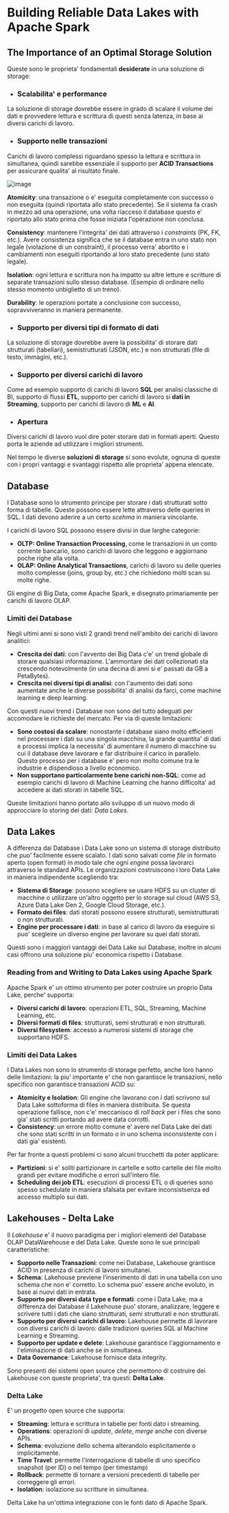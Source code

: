# Building Reliable Data Lakes with Apache Spark

## The Importance of an Optimal Storage Solution
Queste sono le proprieta' fondamentali **desiderate** in una soluzione di storage:

- ### Scalabilita' e performance
La soluzione di storage dovrebbe essere in grado di scalare il volume dei dati e provvedere lettura e scrittura di questi senza latenza, in base ai diversi carichi di lavoro.

- ### Supporto nelle transazioni
Carichi di lavoro complessi riguardano spesso la lettura e scrittura in simultanea, quindi sarebbe essenziale il supporto per **ACID Transactions** per assicurare qualita' al risultato finale.

![image](https://user-images.githubusercontent.com/77077281/196636965-901d4f3f-03d5-4c5f-adc5-64ce3cbeb692.png)

**Atomicity**: una transazione o e' eseguita completamente con successo o non eseguita (quindi riportata allo stato precedente). Se il sistema fa crash in mezzo ad una operazione, una volta riacceso il database questo e' riportato allo stato prima che fosse iniziata l'operazione non conclusa.

**Consistency**: mantenere l'integrita' dei dati attraverso i *constraints* (PK, FK, etc.). Avere consistenza significa che se il database entra in uno stato non legale (violazione di un constraint), il processo verra' abortito e i cambiamenti non eseguiti riportando al loro stato precedente (uno stato legale).

**Isolation**: ogni lettura e scrittura non ha impatto su altre letture e scritture di separate transazioni sullo stesso database. (Esempio di ordinare nello stesso momento unbiglietto di un treno).

**Durability**: le operazioni portate a conclusione con successo, sopravviveranno in maniera permanente.

- ### Supporto per diversi tipi di formato di dati
La soluzione di storage dovrebbe avere la possibilita' di storare dati strutturati (tabellari), semistrutturati (JSON, etc.) e non strutturati (file di testo, immagini, etc.).

- ### Supporto per diversi carichi di lavoro
Come ad esempio supporto di carichi di lavoro **SQL** per analisi classiche di BI, supporto di flussi **ETL**, supporto per carichi di lavoro si **dati in Streaming**, supporto per carichi di lavoro di **ML** e **AI**.

- ### Apertura
Diversi carichi di lavoro vuol dire poter storare dati in formati aperti. Questo porta le aziende ad utilizzare i migliori strumenti.

Nel tempo le diverse **soluzioni di storage** si sono evolute, ognuna di queste con i propri vantaggi e svantaggi rispetto alle proprieta' appena elencate.

## Database
I Database sono lo strumento principe per storare i dati strutturati sotto forma di tabelle. Queste possono essere lette attraverso delle queries in SQL. I dati devono aderire a un certo *scehma* in maniera vincolante.

I carichi di lavoro SQL possono essere divisi in due larghe categorie:
- **OLTP: Online Transaction Processing**, come le transazioni in un conto corrente bancario, sono carichi di lavoro che leggono e aggiornano poche righe alla volta.
- **OLAP: Online Analytical Transactions**, carichi di lavoro su delle queries molto complesse (joins, group by, etc.) che richiedono molti scan su molte righe.

Gli engine di Big Data, come Apache Spark, e disegnato primariamente per carichi di lavoro OLAP.

### Limiti dei Database
Negli ultimi anni si sono visti 2 grandi trend nell'ambito dei carichi di lavoro analitici:
- **Crescita dei dati**: con l'avvento dei Big Data c'e' un trend globale di storare qualsiasi informazione. L'ammontare dei dati collezionati sta crescendo notevolmente (in una decina di anni si e' passati da GB a PetaBytes).
- **Crescita nei diversi tipi di analisi**: con l'aumento dei dati sono aumentate anche le diverse possibilita' di analisi da farci, come machine learning e deep learning.

Con questi nuovi trend i Database non sono del tutto adeguati per accomodare le richieste del mercato. Per via di queste limitazioni:
- **Sono costosi da scalare**: nonostante i database siano molto efficienti nel processare i dati su una singola macchina, la grande quantita' di dati e processi implica la necessita' di aumentare il numero di macchine su cui il database deve lavorare e far distribuire il carico in parallelo. Questo processo per i database e' pero non molto comune tra le industrie e dispendioso a livello economico.
- **Non supportano particolarmente bene carichi non-SQL**: come ad esempio carichi di lavoro di Machine Learning che hanno difficolta' ad accedere ai dati storati in tabelle SQL. 

Queste limitazioni hanno portato allo sviluppo di un nuovo modo di approcciare lo storing dei dati: *Data Lakes*.

## Data Lakes
A differenza dai Database i Data Lake sono un sistema di storage distribuito che puo' facilmente essere scalato.
I dati sono salvati come *file* in formato aperto (open format) in modo tale che ogni *engine* possa lavorarci attraverso le standard APIs. 
Le organizzazioni costruiscono i loro Data Lake in maniera indipendente scegliendo tra:
- **Sistema di Storage**: possono scegliere se usare HDFS su un cluster di macchine o utilizzare un'altro oggetto per lo storage sul cloud (AWS S3, Azure Data Lake Gen 2, Google Cloud Storage, etc.).
- **Formato dei files**: dati storati possono essere strutturati, semistrutturati o non strutturati.
- **Engine per processare i dati**: in base al carico di lavoro da eseguire si puo' scegleire un diverso engine per lavorare su quei dati storati.

Questi sono i maggiori vantaggi dei Data Lake sui Database, inoltre in alcuni casi offrono una soluzione piu' economica rispetto i Database.

### Reading from and Writing to Data Lakes using Apache Spark
Apache Spark e' un ottimo strumento per poter costruire un proprio Data Lake, perche' supporta:
- **Diversi carichi di lavoro**: operazioni ETL, SQL, Streaming, Machine Learning, etc.
- **Diversi formati di files**: strutturati, semi strutturati e non strutturati.
- **Diversi filesystem**: accesso a numerosi sistemi di storage che supportano HDFS.

### Limiti dei Data Lakes
I Data Lakes non sono lo strumento di storage perfetto, anche loro hanno delle limitazioni: la piu' importante e' che non garantisce le transazioni, nello specifico non garantisce transazioni ACID su:
- **Atomicity e Isolation**: Gli engine che lavorano con i dati scrivono sul Data Lake sottoforma di files in maniera distribuita. Se questa operazione fallisce, non c'e' meccanisco di *roll back* per i files che sono gia' stati scritti portando ad avere data corrotti. 
- **Consistency**: un errore molto comune e' avere nel Data Lake dei dati che sono stati scritti in un formato o in uno schema inconsistente con i dati gia' esistenti.

Per far fronte a questi problemi ci sono alcuni trucchetti da poter applicare:
- **Partizioni**: si e' soliti partizionare in cartelle e sotto cartelle dei file molto grandi per evitare modifiche o errori sull'intero file.
- **Scheduling dei job ETL**: esecuzioni di processi ETL o di queries sono spesso schedulate in maniera sfalsata per evitare inconsistsenza ed accesso multiplo sui dati.

## Lakehouses - Delta Lake
Il *Lakehouse* e' il nuovo paradigma per i migliori elementi del Database OLAP DataWarehouse e del Data Lake. Queste sono le sue principali caratteristiche:
- **Supporto nelle Transazioni**: come nei Database, Lakehouse grantisce ACID in presenza di carichi di lavoro simultanei. 
- **Schema**: Lakehouse previene l'inserimento di dati in una tabella con uno schema che non e' corretto. Lo schema puo' essere anche evoluto, in base ai nuovi dati in entrata.
- **Supporto per diversi data type e formati**: come i Data Lake, ma a differenza dei Database il Lakehouse puo' storare, analizzare, leggere e scrivere tutti i dati che siano strutturati, semi strutturati e non strutturati.
- **Supporto per diversi carichi di lavoro**: Lakehouse permette di lavorare con diversi carichi di lavoro: dalle tradizioni queries SQL al Machine Learning e Streaming.
- **Supporto per update e delete**: Lakehouse garantisce l'aggiornamento e l'eliminazione di dati anche se in simultanea.
- **Data Governance**: Lakehouse fornisce data integrity.

Sono presenti dei sistemi open source che permettono di costruire dei Lakehouse con queste proprieta', tra questi: **Delta Lake**.

### Delta Lake 
E' un progetto open source che supporta:
- **Streaming**: lettura e scrittura in tabelle per fonti dato i streaming.
- **Operations**: operazioni di *update*, *delete*, *merge* anche con diverse APIs.
- **Schema**: evoluzione dello schema alterandolo esplicitamente o implicitamente.
- **Time Travel**: permette l'interrogazione di tabelle di uno specifico snapshot (per ID) o nel tempo (per timestamp)
- **Rollback**: permette di tornare a versioni precedenti di tabelle per correggere gli errori.
- **Isolation**: isolazione su scritture in simultanea.

Delta Lake ha un'ottima integrazione con le fonti dato di Apache Spark.
